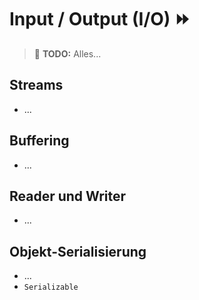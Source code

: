 # Input / Output (I/O) :fast_forward:

> :construction: **TODO:** Alles...

## Streams

-   ...

## Buffering

-   ...

## Reader und Writer

-   ...

## Objekt-Serialisierung

-   ...
-   `Serializable`